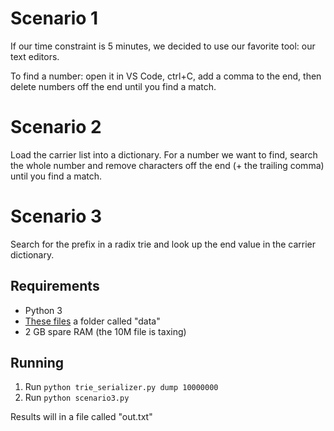 # Scenario 1
If our time constraint is 5 minutes, we decided to use our favorite tool: our text editors.

To find a number: open it in VS Code, ctrl+C, add a comma to the end, then delete numbers off the end until you find a match.

# Scenario 2
Load the carrier list into a dictionary. For a number we want to find, search the whole number and remove characters off the end (+ the trailing comma) until you find a match.

# Scenario 3

Search for the prefix in a radix trie and look up the end value in the carrier dictionary.

## Requirements

- Python 3
- [These files](https://www.dropbox.com/sh/tj6ppp6uwf12cce/AADje96PJhfsIXJEtP1OjwjFa) a folder called "data"
- 2 GB spare RAM (the 10M file is taxing)

## Running

1. Run `python trie_serializer.py dump 10000000`
2. Run `python scenario3.py`

Results will in a file called "out.txt"
